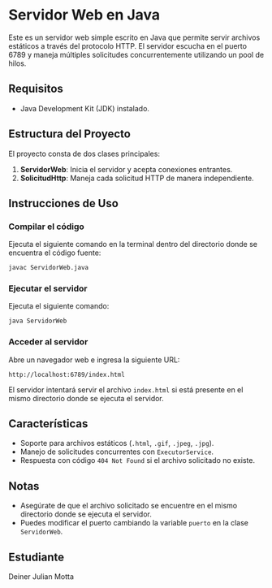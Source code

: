 # Servidor Web en Java

Este es un servidor web simple escrito en Java que permite servir archivos estáticos a través del protocolo HTTP. El servidor escucha en el puerto 6789 y maneja múltiples solicitudes concurrentemente utilizando un pool de hilos.

## Requisitos
- Java Development Kit (JDK) instalado.

## Estructura del Proyecto
El proyecto consta de dos clases principales:
1. **ServidorWeb**: Inicia el servidor y acepta conexiones entrantes.
2. **SolicitudHttp**: Maneja cada solicitud HTTP de manera independiente.

## Instrucciones de Uso

### Compilar el código
Ejecuta el siguiente comando en la terminal dentro del directorio donde se encuentra el código fuente:
```sh
javac ServidorWeb.java
```

### Ejecutar el servidor
Ejecuta el siguiente comando:
```sh
java ServidorWeb
```

### Acceder al servidor
Abre un navegador web e ingresa la siguiente URL:
```
http://localhost:6789/index.html
```

El servidor intentará servir el archivo `index.html` si está presente en el mismo directorio donde se ejecuta el servidor.

## Características
- Soporte para archivos estáticos (`.html`, `.gif`, `.jpeg`, `.jpg`).
- Manejo de solicitudes concurrentes con `ExecutorService`.
- Respuesta con código `404 Not Found` si el archivo solicitado no existe.

## Notas
- Asegúrate de que el archivo solicitado se encuentre en el mismo directorio donde se ejecuta el servidor.
- Puedes modificar el puerto cambiando la variable `puerto` en la clase `ServidorWeb`.

## Estudiante
  Deiner Julian Motta
